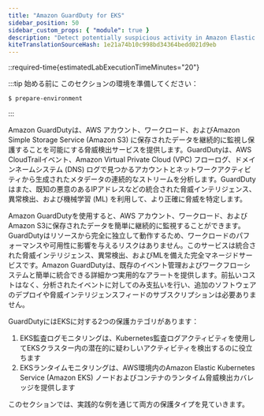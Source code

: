 ```yaml
---
title: "Amazon GuardDuty for EKS"
sidebar_position: 50
sidebar_custom_props: { "module": true }
description: "Detect potentially suspicious activity in Amazon Elastic Kubernetes Service clusters with Amazon GuardDuty."
kiteTranslationSourceHash: 1e21a74b10c998bd34364bedd021d9eb
---
```


::required-time{estimatedLabExecutionTimeMinutes="20"}

:::tip 始める前に
このセクションの環境を準備してください：

```bash timeout=300 wait=30
$ prepare-environment
```

:::

Amazon GuardDutyは、AWS アカウント、ワークロード、およびAmazon Simple Storage Service (Amazon S3) に保存されたデータを継続的に監視し保護することを可能にする脅威検出サービスを提供します。GuardDutyは、AWS CloudTrailイベント、Amazon Virtual Private Cloud (VPC) フローログ、ドメインネームシステム (DNS) ログで見つかるアカウントとネットワークアクティビティから生成されたメタデータの連続的なストリームを分析します。GuardDutyはまた、既知の悪意のあるIPアドレスなどの統合された脅威インテリジェンス、異常検出、および機械学習 (ML) を利用して、より正確に脅威を特定します。

Amazon GuardDutyを使用すると、AWS アカウント、ワークロード、およびAmazon S3に保存されたデータを簡単に継続的に監視することができます。GuardDutyはリソースから完全に独立して動作するため、ワークロードのパフォーマンスや可用性に影響を与えるリスクはありません。このサービスは統合された脅威インテリジェンス、異常検出、およびMLを備えた完全マネージドサービスです。Amazon GuardDutyは、既存のイベント管理およびワークフローシステムと簡単に統合できる詳細かつ実用的なアラートを提供します。前払いコストはなく、分析されたイベントに対してのみ支払いを行い、追加のソフトウェアのデプロイや脅威インテリジェンスフィードのサブスクリプションは必要ありません。

GuardDutyにはEKSに対する2つの保護カテゴリがあります：

1. EKS監査ログモニタリングは、Kubernetes監査ログアクティビティを使用してEKSクラスター内の潜在的に疑わしいアクティビティを検出するのに役立ちます
1. EKSランタイムモニタリングは、AWS環境内のAmazon Elastic Kubernetes Service (Amazon EKS) ノードおよびコンテナのランタイム脅威検出カバレッジを提供します

このセクションでは、実践的な例を通じて両方の保護タイプを見ていきます。
